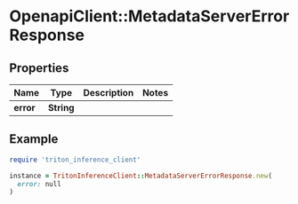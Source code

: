 # OpenapiClient::MetadataServerErrorResponse

## Properties

| Name | Type | Description | Notes |
| ---- | ---- | ----------- | ----- |
| **error** | **String** |  |  |

## Example

```ruby
require 'triton_inference_client'

instance = TritonInferenceClient::MetadataServerErrorResponse.new(
  error: null
)
```

